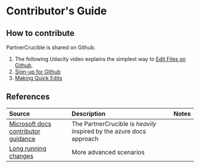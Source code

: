 # Contributor's Guide



## How to contribute
PartnerCrucible is shared on Github. 


1. The following Udacity video explains the simplest way to [Edit Files on Github](https://www.youtube.com/watch?v=pTFN_KLW6a4).
2. [Sign-up for Github](https://docs.microsoft.com/en-us/contribute/get-started-setup-github)
2. [Making Quick Edits](https://docs.microsoft.com/en-us/contribute/#quick-edits-to-documentation)
   

## References

Source | Description | Notes
:----- | :-----  | :-----
[Microsoft docs contributor guidance](https://docs.microsoft.com/en-us/contribute/)| The PartnerCrucible is *heavily* inspired by the azure docs approach |
[Long running changes](https://docs.microsoft.com/en-us/contribute/how-to-write-workflows-major) |More advanced scenarios |


